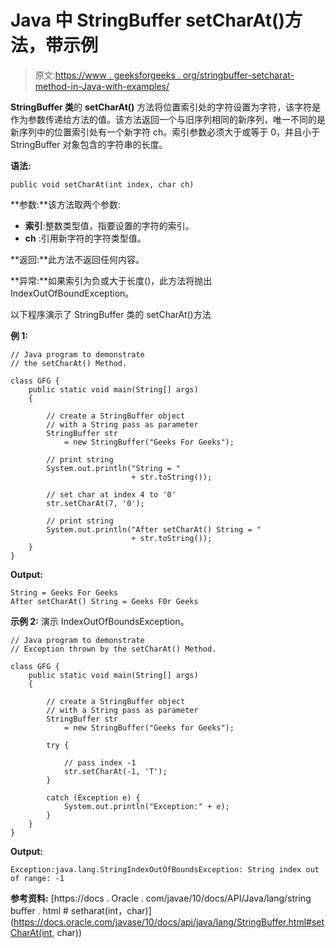 # Java 中 StringBuffer setCharAt()方法，带示例

> 原文:[https://www . geeksforgeeks . org/stringbuffer-setcharat-method-in-Java-with-examples/](https://www.geeksforgeeks.org/stringbuffer-setcharat-method-in-java-with-examples/)

**StringBuffer 类**的 **setCharAt()** 方法将位置索引处的字符设置为字符，该字符是作为参数传递给方法的值。该方法返回一个与旧序列相同的新序列，唯一不同的是新序列中的位置索引处有一个新字符 ch。索引参数必须大于或等于 0，并且小于 StringBuffer 对象包含的字符串的长度。

**语法:**

```
public void setCharAt(int index, char ch)
```

**参数:**该方法取两个参数:

*   **索引**:整数类型值，指要设置的字符的索引。
*   **ch** :引用新字符的字符类型值。

**返回:**此方法不返回任何内容。

**异常:**如果索引为负或大于长度()，此方法将抛出 IndexOutOfBoundException。

以下程序演示了 StringBuffer 类的 setCharAt()方法

**例 1:**

```
// Java program to demonstrate
// the setCharAt() Method.

class GFG {
    public static void main(String[] args)
    {

        // create a StringBuffer object
        // with a String pass as parameter
        StringBuffer str
            = new StringBuffer("Geeks For Geeks");

        // print string
        System.out.println("String = "
                           + str.toString());

        // set char at index 4 to '0'
        str.setCharAt(7, '0');

        // print string
        System.out.println("After setCharAt() String = "
                           + str.toString());
    }
}
```

**Output:**

```
String = Geeks For Geeks
After setCharAt() String = Geeks F0r Geeks

```

**示例 2:** 演示 IndexOutOfBoundsException。

```
// Java program to demonstrate
// Exception thrown by the setCharAt() Method.

class GFG {
    public static void main(String[] args)
    {

        // create a StringBuffer object
        // with a String pass as parameter
        StringBuffer str
            = new StringBuffer("Geeks for Geeks");

        try {

            // pass index -1
            str.setCharAt(-1, 'T');
        }

        catch (Exception e) {
            System.out.println("Exception:" + e);
        }
    }
}
```

**Output:**

```
Exception:java.lang.StringIndexOutOfBoundsException: String index out of range: -1

```

**参考资料:**
[https://docs . Oracle . com/javae/10/docs/API/Java/lang/string buffer . html # setharat(int，char)](https://docs.oracle.com/javase/10/docs/api/java/lang/StringBuffer.html#setCharAt(int, char))